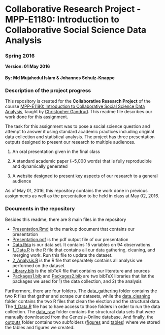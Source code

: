# Collaborative Research Project - MPP-E1180: Introduction to Collaborative Social Science Data Analysis

### Spring 2016

**Version: 01 May 2016**

#### By: Md Mujahedul Islam & Johannes Schulz-Knappe

### Description of the project progress

This repository is created for the **Collaborative Research Project** of the course [MPP-E1180: Introduction to Collaborative Social Science Data Analysis](https://github.com/HertieDataScience/SyllabusAndLectures), taught by [Christopher Gandrud](https://github.com/christophergandrud). This readme file describes our work done for this assignment.

The task for this assignment was to pose a social science question and attempt to answer it using standard academic practices including original data collection and statistical analysis. The project has three presentation outputs designed to present our research to multiple audiences.

1) An oral presentation given in the final class

2) A standard academic paper (~5,000 words) that is fully reproducible and dynamically generated

3) A website designed to present key aspects of our research to a general audience 

As of May 01, 2016, this repository contains the work done in previous assignments as well as the presentation to be held in class at May 02, 2016.


### Documents in the repository

Besides this readme, there are 8 main files in the repository

- [Presentation.Rmd](https://github.com/mujahedhertie/Final-Project/blob/master/Presentation.Rmd) is the markup document that contains our presentation
- [Presentation.pdf](https://github.com/mujahedhertie/Final-Project/blob/master/Presentation.pdf) is the pdf output file of our presentation
- [Data.Rda](https://github.com/mujahedhertie/Final-Project/blob/master/Data.Rda) is our data set. It contains 15 variables on 94 observations.
- [1_Data.R](https://github.com/mujahedhertie/Final-Project/blob/master/1_Data.R) is the R file that contains all our data gathering, cleaning, and merging work. Run this file to update the dataset.
- [2_Analysis.R](https://github.com/mujahedhertie/Final-Project/blob/master/2_Analysis.R) is the R file that separately contains all analysis we performed on the dataset
- [Library.bib](https://github.com/mujahedhertie/Final-Project/blob/master/Library.bib) is the bibTeX file that contains our literature and sources
- [Packages1.bib](https://github.com/mujahedhertie/Final-Project/blob/master/Packages1.bib) and [Packages2.bib](https://github.com/mujahedhertie/Final-Project/blob/master/Packages2.bib) are two bibTeX libraries that list the packages we used for 1) the data collection, and 2) the analysis

Furthermore, there are four folders. The [data_gathering](https://github.com/mujahedhertie/Final-Project3/tree/master/data_gathering) folder contains the two R files that gather and scrape our datasets, while the [data_cleaning](https://github.com/mujahedhertie/Final-Project/tree/master/data_cleaning) folder contains the two R files that clean the election and the structural data. The [1_Data.R](https://github.com/mujahedhertie/Final-Project/blob/master/1_Data.R) file has to have access to those folders in order to run the data collection.
The [data_raw](https://github.com/mujahedhertie/Final-Project/tree/master/data_raw) folder contains the structural data sets that were manually downloaded from the Genesis-Online database. And finally, the [outputs](https://github.com/mujahedhertie/Final-Project/tree/master/outputs) folder contains two subfolders ([figures](https://github.com/mujahedhertie/Final-Project/tree/master/outputs/figures) and [tables](https://github.com/mujahedhertie/Final-Project/tree/master/outputs/tables)) where we stored the tables and figures we created.